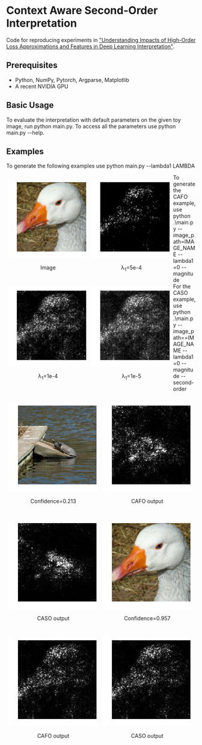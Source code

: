 Context Aware Second-Order Interpretation
=====================================

Code for reproducing experiments in ["Understanding Impacts of High-Order Loss Approximations and Features in Deep Learning Interpretation"](https://arxiv.org/abs/1902.00407).


## Prerequisites

- Python, NumPy, Pytorch, Argparse, Matplotlib
- A recent NVIDIA GPU

## Basic Usage

To evaluate the interpretation with default parameters on the given toy image, run python main.py. To access all the parameters use python main.py --help.

## Examples

<p>To generate the following examples use python main.py --lambda1 LAMBDA</p>

<div align = 'center'>
	<figure style='float: left; margin-left: 5px; margin-right: 5px'>
		<img src = 'examples/duck.jpeg' width = '212px'>
	  	<p align="center">Image</p>
	</figure>
	<figure style='float: left; margin-left: 5px; margin-right: 5px'>
		<img src = 'examples/delta_5e-4.png' width = '212px'>
	  	<p align="center">&#955;<sub>1</sub>=5e-4</p>
	</figure>
	<figure style='float: left; margin-left: 5px; margin-right: 5px'>
		<img src = 'examples/delta_1e-4.png' width = '212px'>
		<p align="center">&#955;<sub>1</sub>=1e-4</p>
	</figure>
	<figure style='float: left; margin-left: 5px; margin-right: 5px'>
		<img src = 'examples/delta_1e-5.png' width = '212px'>
		<p align="center">&#955;<sub>1</sub>=1e-5</p>
	</figure>
</div>

To generate the CAFO example, use python .\main.py --image_path=IMAGE_NAME --lambda1=0 --magnitude <br>
For the CASO example, use python .\main.py --image_path==IMAGE_NAME --lambda1=0 --magnitude --second-order

<div align = 'center'>
	    <figure style='float: left; margin-left: 5px; margin-right: 5px'>
			<img src = 'examples/turtle.jpeg' width = '240px'>
	  		<p align="center">Confidence=0.213</p>
	    </figure>
	    <figure style='float: left; margin-left: 5px; margin-right: 5px'>
			<img src = 'examples/turtle_cafo.png' width = '240px'>
			<p align="center">CAFO output</p>
	    </figure>
	    <figure style='float: left; margin-left: 5px; margin-right: 5px'>
			<img src = 'examples/turtle_caso.png' width = '240px'>
			<p align="center">CASO output</p>
	    </figure>
</div>

<div align = 'center'>
	    <figure style='float: left; margin-left: 5px; margin-right: 5px'>
			<img src = 'examples/duck.jpeg' width = '240px'>
	  		<p>Confidence=0.957</p>
	    </figure>
	    <figure style='float: left; margin-left: 5px; margin-right: 5px'>
			<img src = 'examples/duck_cafo.png' width = '240px'>
			<p>CAFO output</p>
	    </figure>
	    <figure style='float: left; margin-left: 5px; margin-right: 5px'>
			<img src = 'examples/duck_caso.png' width = '240px'>
			<p>CASO output</p>
	    </figure>
</div>
